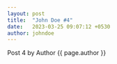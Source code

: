 ```yaml
---
layout: post
title:  "John Doe #4"
date:   2023-03-25 09:07:12 +0530
author: johndoe
---
```


Post 4 by Author {{ page.author }}